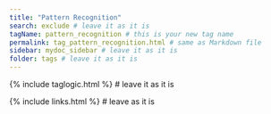 ```yaml
---
title: "Pattern Recognition"
search: exclude # leave it as it is
tagName: pattern_recognition # this is your new tag name
permalink: tag_pattern_recognition.html # same as Markdown file
sidebar: mydoc_sidebar # leave it as it is
folder: tags # leave it as it is
---
```

{% include taglogic.html %} # leave it as it is

{% include links.html %} # leave as it is